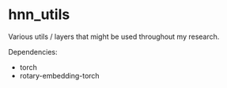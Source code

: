 # hnn_utils
Various utils / layers that might be used throughout my research.

Dependencies:
- torch
- rotary-embedding-torch